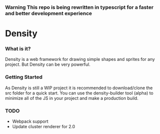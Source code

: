 ### Warning This repo is being rewritten in typescript for a faster and better development experience
# Density
### What is it?
Density is a web framework for drawing simple shapes and sprites for any project. But Density can be very powerful.

### Getting Started
As Density is still a WIP project it is recommended to download/clone the src folder for a quick start. You can use the density-builder tool (alpha) to minimize all of the JS in your project and make a production build.

### TODO
- Webpack support
- Update cluster renderer for 2.0
